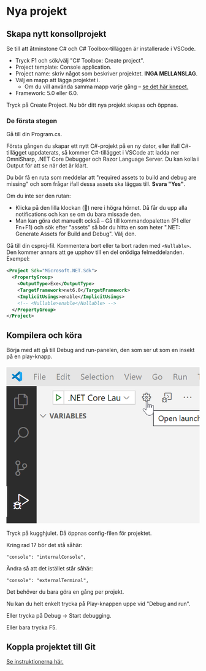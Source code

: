 # Nya projekt

## Skapa nytt konsollprojekt

Se till att åtminstone C# och C# Toolbox-tilläggen är installerade i VSCode.

* Tryck F1 och sök/välj "C# Toolbox: Create project".
* Project template: Console application.
* Project name: skriv något som beskriver projektet. **INGA MELLANSLAG**.
* Välj en mapp att lägga projektet i.
  * Om du vill använda samma mapp varje gång – [se det här knepet.](./#ha-en-standardmapp-foer-nya-projekt)
* Framework: 5.0 eller 6.0.

Tryck på Create Project. Nu bör ditt nya projekt skapas och öppnas.

### De första stegen

Gå till din Program.cs.

Första gången du skapar ett nytt C#-projekt på en ny dator, eller ifall C#-tillägget uppdaterats, så kommer C#-tillägget i VSCode att ladda ner OmniSharp, .NET Core Debugger och Razor Language Server. Du kan kolla i Output för att se när det är klart.

Du bör få en ruta som meddelar att "required assets to build and debug are missing" och som frågar ifall dessa assets ska läggas till. **Svara "Yes"**.

Om du inte ser den rutan:

* Klicka på den lilla klockan (🔔) nere i högra hörnet. Då får du upp alla notifications och kan se om du bara missade den.
* Man kan göra det manuellt också – Gå till kommandopaletten (F1 eller Fn+F1) och sök efter "assets" så bör du hitta en som heter ".NET: Generate Assets for Build and Debug". Välj den.

Gå till din csproj-fil. Kommentera bort eller ta bort raden med `<Nullable>`. Den kommer annars att ge upphov till en del onödiga felmeddelanden. Exempel:

```xml
<Project Sdk="Microsoft.NET.Sdk">
  <PropertyGroup>
    <OutputType>Exe</OutputType>
    <TargetFramework>net6.0</TargetFramework>
    <ImplicitUsings>enable</ImplicitUsings>
    <!-- <Nullable>enable</Nullable> -->
  </PropertyGroup>
</Project>

```

## Kompilera och köra

Börja med att gå till Debug and run-panelen, den som ser ut som en insekt på en play-knapp.\
\
<img src="../../.gitbook/assets/image (1) (1).png" alt="" data-size="original">&#x20;

Tryck på kugghjulet. Då öppnas config-filen för projektet.

Kring rad 17 bör det stå såhär:

```
"console": "internalConsole",
```

Ändra så att det istället står såhär:

```
"console": "externalTerminal",
```

Det behöver du bara göra en gång per projekt.

Nu kan du helt enkelt trycka på Play-knappen uppe vid "Debug and run".

Eller trycka på Debug → Start debugging.

Eller bara trycka F5.

## Koppla projektet till Git

[Se instruktionerna här.](../git-and-github/)
